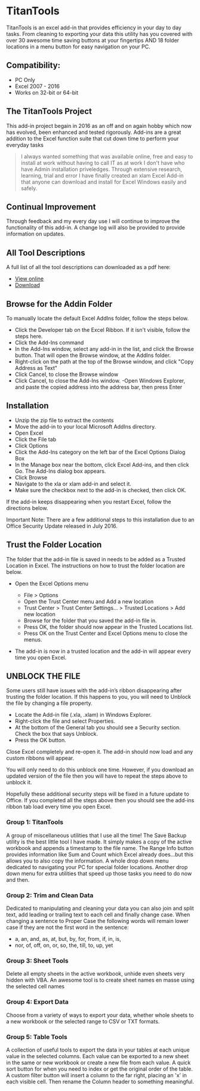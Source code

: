 # TitanTools
TitanTools is an excel add-in that provides efficiency in your day to day tasks. 
From cleaning to exporting your data this utility has you covered with over 30 awesome time saving buttons at your fingertips AND 18 folder locations in a menu button for easy navigation on your PC.

## Compatibility: 
- PC Only
- Excel 2007 - 2016
- Works on 32-bit or 64-bit

## The TitanTools Project
This add-in project begain in 2016 as an off and on again hobby which now has evolved, been enhanced and tested rigorously.
Add-ins are a great addition to the Excel function suite that cut down time to perform your everyday tasks

>I always wanted something that was available online, free and easy to install at work without having to call IT as at work I don't have who have Admin installation priveledges. 
Through extensive research, learning, trial and error I have finally created an xlam Excel Add-in that anyone can download and install for Excel Windows easily and safely.

## Continual Improvement
Through feedback and my every day use I will continue to improve the functionality of this add-in. 
A change log will also be provided to provide information on updates.

## All Tool Descriptions
A full list of all the tool descriptions can downloaded as a pdf here: 
- [View online](https://github.com/ExcelTitan/TitanTools/blob/master/TitanTools_Descriptions.pdf)
- [Download](https://github.com/ExcelTitan/TitanTools/raw/master/TitanTools_Descriptions.pdf)

## Browse for the Addin Folder
To manually locate the default Excel AddIns folder, follow the steps below.

- Click the Developer tab on the Excel Ribbon. If it isn't visible, follow the steps here.
- Click the Add-Ins command
- In the Add-Ins window, select any add-in in the list, and click the Browse button. That will open the Browse window, at the AddIns folder.
- Right-click on the path at the top of the Browse window, and click "Copy Address as Text"
- Click Cancel, to close the Browse window
- Click Cancel, to close the Add-Ins window.
-Open Windows Explorer, and paste the copied address into the address bar, then press Enter

## Installation

- Unzip the zip file to extract the contents
- Move the add-in to your local Microsoft AddIns directory.
- Open Excel
- Click the File tab
- Click Options
- Click the Add-Ins category on the left bar of the Excel Options Dialog Box
- In the Manage box near the bottom, click Excel Add-ins, and then click Go. The Add-Ins dialog box appears.
- Click Browse
- Navigate to the xla or xlam add-in and select it.
- Make sure the checkbox next to the add-in is checked, then click OK.

If the add-in keeps disappearing when you restart Excel, follow the directions below.

Important Note: There are a few additional steps to this installation due to an Office Security Update released in July 2016.


## Trust the Folder Location

The folder that the add-in file is saved in needs to be added as a Trusted Location in Excel. The instructions on how to trust 
the folder location are below.

-  Open the Excel Options menu
   - File > Options
   - Open the Trust Center menu and Add a new location
   - Trust Center > Trust Center Settings… > Trusted Locations > Add new location
   - Browse for the folder that you saved the add-in file in.
   - Press OK, the folder should now appear in the Trusted Locations list.
   - Press OK on the Trust Center and Excel Options menu to close the menus.

-  The add-in is now in a trusted location and the add-in will appear every time you open Excel.


## UNBLOCK THE FILE
Some users still have issues with the add-in’s ribbon disappearing after trusting the folder location. If this happens to you, 
you will need to Unblock the file by changing a file property.

- Locate the Add-in file (.xla, .xlam) in Windows Explorer.
- Right-click the file and select Properties.
- At the bottom of the General tab you should see a Security section. Check the box that says Unblock.
- Press the OK button.

Close Excel completely and re-open it. The add-in should now load and any custom ribbons will appear.

You will only need to do this unblock one time. However, if you download an updated version of the file then you will have to 
repeat the steps above to unblock it.

Hopefully these additional security steps will be fixed in a future update to Office. If you completed all the steps above then 
you should see the add-ins ribbon tab load every time you open Excel.

### Group 1: TitanTools
A group of miscellaneous utilities that I use all the time! 
The Save Backup utility is the best little tool I have made. It simply makes a copy of the active workbook and appends a timestamp to the file name.
The Range Info button provides information like Sum and Count which Excel already does...but this allows you to also copy the information.
A whole drop down menu dedicated to navigating your PC for special folder locations.
Another drop down menu for extra utilities that speed up those tasks you need to do now and then.

### Group 2: Trim and Clean Data
Dedicated to manipulating and cleaning your data you can also join and split text, add leading or trailing text to each cell and finally change case. 
When changing a sentence to Proper Case the following words will remain lower case if they are not the first word in the sentence:
- a, an, and, as, at, but, by, for, from, if, in, is,
- nor, of, off, on, or, so, the, till, to, up, yet

### Group 3: Sheet Tools
Delete all empty sheets in the active workbook, unhide even sheets very hidden with VBA.
An awesome tool is to create sheet names en masse using the selected cell names

### Group 4: Export Data
Choose from a variety of ways to export your data, whether whole sheets to a new workbook or the selected range to CSV or TXT formats.

### Group 5: Table Tools
A collection of useful tools to export the data in your tables at each unique value in the selected columns. Each value can be exported to a new sheet in the same or new workbook or create a new file from each value.
A quick sort button for when you need to index or get the original order of the table. 
A custom filter button will insert a column to the far right, placing an 'x' in each visible cell. Then rename the Column header to something meaningful.
